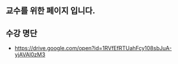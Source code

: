 
## 교수를 위한 페이지 입니다.

## 수강 명단 
- https://drive.google.com/open?id=1RVfEfRTUahFcy108sbJuA-yjAVAl0zM3
